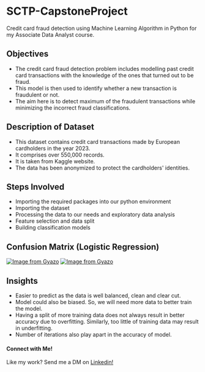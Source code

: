 # SCTP-CapstoneProject
Credit card fraud detection using Machine Learning Algorithm in Python for my Associate Data Analyst course.

## Objectives

- The credit card fraud detection problem includes modelling past credit card transactions with the knowledge of the ones that turned out to be fraud.
- This model is then used to identify whether a new transaction is fraudulent or not. 
- The aim here is to detect maximum of the fraudulent transactions while minimizing the incorrect fraud classifications.

## Description of Dataset

- This dataset contains credit card transactions made by European cardholders in the year 2023. 
- It comprises over 550,000 records.
- It is taken from Kaggle website.
- The data has been anonymized to protect the cardholders' identities. 

## Steps Involved

- Importing the required packages into our python environment
- Importing the dataset
- Processing the data to our needs and exploratory data analysis
- Feature selection and data split
- Building classification models

## Confusion Matrix (Logistic Regression)

[![Image from Gyazo](https://i.gyazo.com/cbed73fb810d18c74a86c6a9a1721e3c.png)](https://gyazo.com/cbed73fb810d18c74a86c6a9a1721e3c)
[![Image from Gyazo](https://i.gyazo.com/032f134fae6d86e019566caa043e87ad.png)](https://gyazo.com/032f134fae6d86e019566caa043e87ad)

## Insights

- Easier to predict as the data is well balanced, clean and clear cut.
- Model could also be biased. So, we will need more data to better train the model.  
- Having a split of more training data does not always result in better accuracy due to overfitting. Similarly, too little of training data may result in underfitting. 
- Number of iterations also play apart in the accuracy of model.


#### Connect with Me!
Like my work? Send me a DM on [Linkedin!](https://www.linkedin.com/in/mathanky-kaneshalingam-9a813356/)
